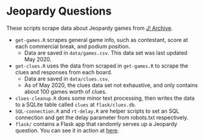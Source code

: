 # Jeopardy Questions

These scripts scrape data about Jeopardy games from [J! Archive](https://www.j-archive.com).

* `get-games.R` scrapes general game info, such as contestant, score at each commercial break, and podium position. 
  * Data are saved in `data/games.csv`. This data set was last updated May 2020.
* `get-clues.R` uses the data from scraped in `get-games.R` to scrape the clues and responses from each board. 
  * Data are saved in `data/clues.csv`.
  * As of May 2020, the clues data set not exhaustive, and only contains about 100 games worth of clues.
* `clues-cleanup.R` does some minor text processing, then writes the data to a SQLite table called `clues` at `flask/clues.db`.
* `SQL-connection.R` and `rt-delay.R` are helper scripts to set an SQL connection and get the delay parameter from robots.txt respectively.
* `flask/` contains a Flask app that randomly serves up a Jeopardy question. You can see it in action at [here](https://colindougl.as/jeopardy).
